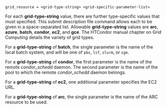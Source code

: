     grid_resource = <grid-type-string> <grid-specific-parameter-list>

For each **grid-type-string** value, there are further type-specific
values that must specified. This submit description file command allows
each to be given in a space-separated list. Allowable
**grid-type-string** values are **arc**, **azure**, **batch**,
**condor**, **ec2**, and **gce**. The HTCondor manual chapter on Grid
Computing details the variety of grid types.

For a **grid-type-string** of **batch**, the single parameter is the
name of the local batch system, and will be one of `pbs`, `lsf`,
`slurm`, or `sge`.

For a **grid-type-string** of **condor**, the first parameter is the
name of the remote *condor_schedd* daemon. The second parameter is the
name of the pool to which the remote *condor_schedd* daemon belongs.

For a **grid-type-string** of **ec2**, one additional parameter
specifies the EC2 URL.

For a **grid-type-string** of **arc**, the single parameter is the name
of the ARC resource to be used.
